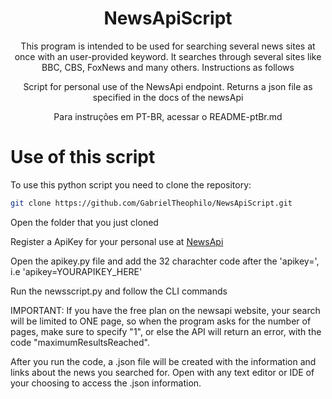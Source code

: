 <h1 align="center"> NewsApiScript</h1>
<p align="center">This program is intended to be used for searching several news sites at once with an user-provided keyword. It searches through several sites like BBC, CBS, FoxNews and many others.
 Instructions as follows</p>
<p align="center">Script for personal use of the NewsApi endpoint. Returns a json file as specified in the docs of the newsApi</p>

<p align="center">Para instruções em PT-BR, acessar o README-ptBr.md</p>

# Use of this script
To use this python script you need to clone the repository: 
```bash
git clone https://github.com/GabrielTheophilo/NewsApiScript.git
```

Open the folder that you just cloned

Register a ApiKey for your personal use at [NewsApi](https://newsapi.org/)

Open the apikey.py file and add the 32 charachter code after the 'apikey=', i.e 'apikey=YOURAPIKEY_HERE'

Run the newsscript.py and follow the CLI commands

IMPORTANT: If you have the free plan on the newsapi website, your search will be limited to ONE page, so when the program asks for the number of pages, make sure to specify "1", or else the API will return an error, with the code "maximumResultsReached".

After you run the code, a .json file will be created with the information and links about the news you searched for. Open with any text editor or IDE of your choosing to access the .json information.


